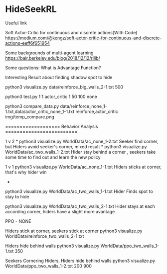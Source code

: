 # HideSeekRL

Useful link

Soft Actor-Critic for continuous and discrete actions(With Code)
https://medium.com/@kengz/soft-actor-critic-for-continuous-and-discrete-actions-eeff6f651954

Some backgrounds of multi-agent learning
https://bair.berkeley.edu/blog/2018/12/12/rllib/

Some questions:
What is Advantage Function?


Interesting Result about finding shadow spot to hide

python3 visualize.py data/reinforce_big_walls_2-1.txt 500

python3 test.py 1 1 actor_critic 1 50 100 none

python3 compare_data.py data/reinforce_none_1-1.txt,data/actor_critic_none_1-1.txt reinforce,actor_critic img/temp_compare.png

=================== Behavior Analysis =========================

1 v 2 
*
python3 visualize.py WorldData/ac_none_1-2.txt 
Seeker find corner, but Hiders avoid seeker's corner, mixed result
*
python3 visualize.py WorldData/ac_two_walls_1-2.txt 
Hider stay behind a corner , seekers take some time to find out and learn the new policy



1 v 1 
python3 visualize.py WorldData/ac_none_1-1.txt 
Hiders sticks at corner, that's why hider win


*
python3 visualize.py WorldData/ac_two_walls_1-1.txt
Hider Finds spot to stay to hide 



python3 visualize.py WorldData/ac_two_walls_2-1.txt 
Hider stays at each according corner, hiders have a slight more avantage

PPO - NONE






Hiders stick at corner, seekers stick at corner
python3 visualize.py WorldData/reinforce_two_walls_2-1.txt

Hiders hide behind walls
python3 visualize.py WorldData/ppo_two_walls_1-1.txt 350

Seekers Cornering Hiders, Hiders hide behind walls
python3 visualize.py WorldData/ppo_two_walls_1-2.txt 200
900



